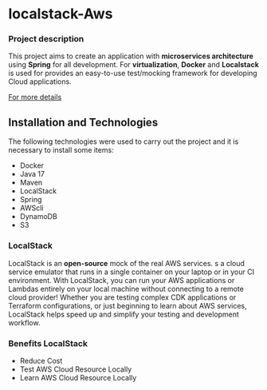 # localstack-Aws

### **Project description**
This project aims to create an application with **microservices architecture** using **Spring** for all development. For **virtualization**, **Docker** and **Localstack** is used for provides an easy-to-use test/mocking framework for developing Cloud applications.

[For more details
](https://dev.to/lucasnscr/how-to-using-localstack-for-reduced-cost-to-the-cloud-5f66)


## **Installation and  Technologies**

The following technologies were used to carry out the project and it is necessary to install some items:

- Docker
- Java 17
- Maven
- LocalStack
- Spring
- AWScli
- DynamoDB
- S3

### **LocalStack**

LocalStack is an **open-source** mock of the real AWS services. s a cloud service emulator that runs in a single container on your laptop or in your CI environment. With LocalStack, you can run your AWS applications or Lambdas entirely on your local machine without connecting to a remote cloud provider! Whether you are testing complex CDK applications or Terraform configurations, or just beginning to learn about AWS services, LocalStack helps speed up and simplify your testing and development workflow.

### **Benefits LocalStack**

- Reduce Cost
- Test AWS Cloud Resource Locally
- Learn AWS Cloud Resource Locally


